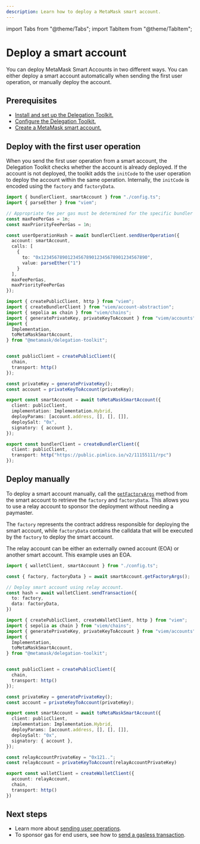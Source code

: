 ```yaml
---
description: Learn how to deploy a MetaMask smart account.
---
```


import Tabs from "@theme/Tabs";
import TabItem from "@theme/TabItem";

# Deploy a smart account

You can deploy MetaMask Smart Accounts in two different ways. You can either deploy a smart account automatically when sending 
the first user operation, or manually deploy the account.

## Prerequisites

- [Install and set up the Delegation Toolkit.](../../get-started/install.md)
- [Configure the Delegation Toolkit.](../configure.md)
- [Create a MetaMask smart account.](create-smart-account.md) 

## Deploy with the first user operation

When you send the first user operation from a smart account, the Delegation Toolkit checks whether the account is already deployed. If the account 
is not deployed, the toolkit adds the `initCode` to the user operation to deploy the account within the 
same operation. Internally, the `initCode` is encoded using the `factory` and `factoryData`. 

<Tabs>
<TabItem value="example.ts">

```typescript
import { bundlerClient, smartAccount } from "./config.ts";
import { parseEther } from "viem";

// Appropriate fee per gas must be determined for the specific bundler being used.
const maxFeePerGas = 1n;
const maxPriorityFeePerGas = 1n;

const userOperationHash = await bundlerClient.sendUserOperation({
  account: smartAccount,
  calls: [
    {
      to: "0x1234567890123456789012345678901234567890",
      value: parseEther("1")
    }
  ],
  maxFeePerGas,
  maxPriorityFeePerGas
});
```

</TabItem>

<TabItem value="config.ts">

```typescript
import { createPublicClient, http } from "viem";
import { createBundlerClient } from "viem/account-abstraction";
import { sepolia as chain } from "viem/chains";
import { generatePrivateKey, privateKeyToAccount } from "viem/accounts";
import { 
  Implementation, 
  toMetaMaskSmartAccount,
} from "@metamask/delegation-toolkit";


const publicClient = createPublicClient({
  chain,
  transport: http()
});

const privateKey = generatePrivateKey(); 
const account = privateKeyToAccount(privateKey);

export const smartAccount = await toMetaMaskSmartAccount({
  client: publicClient,
  implementation: Implementation.Hybrid,
  deployParams: [account.address, [], [], []],
  deploySalt: "0x",
  signatory: { account },
});

export const bundlerClient = createBundlerClient({
  client: publicClient,
  transport: http("https://public.pimlico.io/v2/11155111/rpc")
});
```

</TabItem>
</Tabs>

## Deploy manually

To deploy a smart account manually, call the [`getFactoryArgs`](../../reference/smart-account.md#getfactoryargs)
method from the smart account to retrieve the `factory` and `factoryData`. This allows you to use a relay account to sponsor the deployment without needing a paymaster. 

The `factory` represents the contract address responsible for deploying the smart account, while `factoryData` contains the 
calldata that will be executed by the `factory` to deploy the smart account. 

The relay account can be either an externally owned account (EOA) or another smart account. This example uses an EOA.

<Tabs>
<TabItem value="example.ts">

```typescript
import { walletClient, smartAccount } from "./config.ts";

const { factory, factoryData } = await smartAccount.getFactoryArgs();

// Deploy smart account using relay account.
const hash = await walletClient.sendTransaction({
  to: factory,
  data: factoryData,
})
```

</TabItem>

<TabItem value="config.ts">

```typescript
import { createPublicClient, createWalletClient, http } from "viem";
import { sepolia as chain } from "viem/chains";
import { generatePrivateKey, privateKeyToAccount } from "viem/accounts";
import { 
  Implementation, 
  toMetaMaskSmartAccount,
} from "@metamask/delegation-toolkit";


const publicClient = createPublicClient({
  chain,
  transport: http()
});

const privateKey = generatePrivateKey(); 
const account = privateKeyToAccount(privateKey);

export const smartAccount = await toMetaMaskSmartAccount({
  client: publicClient,
  implementation: Implementation.Hybrid,
  deployParams: [account.address, [], [], []],
  deploySalt: "0x",
  signatory: { account },
});

const relayAccountPrivateKey = "0x121..";
const relayAccount = privateKeyToAccount(relayAccountPrivateKey)

export const walletClient = createWalletClient({
  account: relayAccount,
  chain,
  transport: http()
})
```

</TabItem>
</Tabs>

## Next steps

- Learn more about [sending user operations](send-user-operation.md).
- To sponsor gas for end users, see how to [send a gasless transaction](send-gasless-transaction.md).
